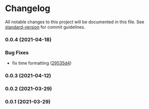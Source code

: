# Changelog

All notable changes to this project will be documented in this file. See [standard-version](https://github.com/conventional-changelog/standard-version) for commit guidelines.

### 0.0.4 (2021-04-18)


### Bug Fixes

* fix time formatting ([29535d4](https://github.com/TunJudge/tun-judge/commit/29535d4e9a8f1d1e1d2f6b8286e05f6fbfda3480))

### 0.0.3 (2021-04-12)

### 0.0.2 (2021-03-29)

### 0.0.1 (2021-03-29)
